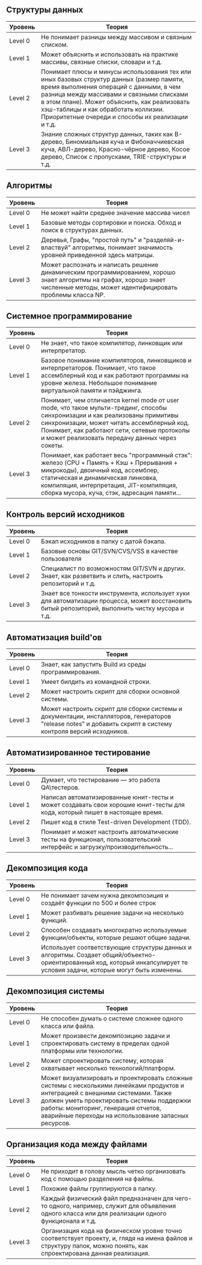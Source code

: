 ## Структуры данных
| Уровень | Теория |
|---------|------------------|
| Level 0 | Не понимает разницы между массивом и связным списком. |
| Level 1 | Может объяснить и использовать на практике массивы, связные списки, словари и т.д. |
| Level 2 | Понимает плюсы и минусы использования тех или иных базовых структур данных (размер памяти, время выполнения операций с данными, в чем разница между массивами и связными списками в этом плане). Может объяснить, как реализовать хэш-таблицы и как обработать коллизии. Приоритетные очереди и способы их реализации и т.д. |
| Level 3 | Знание сложных структур данных, таких как B-дерево, Биномиальная куча и Фибоначчиевская куча, АВЛ-дерево, Красно-чёрное дерево, Косое дерево, Список с пропусками, TRIE-структуры и т.д. |

## Алгоритмы
| Уровень | Теория |
|---------|------------------|
| Level 0 | Не может найти среднее значение массива чисел |
| Level 1 | Базовые методы сортировки и поиска. Обход и поиск в структурах данных. |
| Level 2 | Деревья, Графы, "простой путь" и "разделяй-и-властвуй" алгоритмы, понимает значимость уровней приведенной здесь матрицы. |
| Level 3 | Может распознать и написать решение динамическим программированием, хорошо знает алгоритмы на графах, хорошо знает численные методы, может идентифицировать проблемы класса NP. |

## Системное программирование

| Уровень | Теория |
|---------|------------------|
| Level 0 | Не знает, что такое компилятор, линковщик или интерпретатор. |
| Level 1 | Базовое понимание компиляторов, линковщиков и интерпретаторов. Понимает, что такое ассемблерный код и как работают программы на уровне железа. Небольшое понимание виртуальной памяти и пэйджинга. |
| Level 2 | Понимает, чем отличается kernel mode от user mode, что такое мульти-трединг, способы синхронизации и как реализованы примитивы синхронизации, может читать ассемблерный код. Понимает, как работают сети, сетевые протоколы и может реализовать передачу данных через сокеты. |
| Level 3 | Понимает, как работает весь "программный стэк": железо (CPU + Память + Кэш + Прерывания + микрокоды), двоичный код, ассемблер, статическая и динамическая линковка, компиляция, интерпретация, JIT-компиляция, сборка мусора, куча, стэк, адресация памяти... |

## Контроль версий исходников

| Уровень | Теория |
|---------|------------------|
| Level 0 | Бэкап исходников в папку с датой бэкапа. |
| Level 1 | Базовые основы GIT/SVN/CVS/VSS в качестве пользователя |
| Level 2 | Специалист по возможностям GIT/SVN и других. Знает, как разветвить и слить, настроить репозиторий и т.д. |
| Level 3 | Знает все тонкости инструмента, использует хуки для автоматизации процесса, может восстановить битый репозиторий,  выполнить чистку мусора и т.д. |

## Автоматизация build'ов
| Уровень | Теория |
|---------|------------------|
| Level 0 | Знает, как запустить Build из среды программирования. |
| Level 1 | Умеет билдить из командной строки. |
| Level 2 | Может настроить скрипт для сборки основной системы. |
| Level 3 | Может настроить скрипт для сборки системы и документации, инсталляторов, генераторов "release notes" и добавить скрипт в систему контроля версий исходников. |

## Автоматизированное тестирование
| Уровень | Теория |
|---------|------------------|
| Level 0 | Думает, что тестирование — это работа QA\тестеров. |
| Level 1 | Написал автоматизированные юнит-тесты и может создавать свои хорошие юнит-тесты для кода, который пишет в настоящее время. |
| Level 2 | Пишет код в стиле Test-driven Development (TDD).	 |
| Level 3 | Понимает и может настроить автоматические тесты на функционал, пользовательский интерфейс и загрузку/производительность... |

## Декомпозиция кода
| Уровень | Теория |
|---------|------------------|
| Level 0 | Не понимает зачем нужна декомпозиция и создаёт функции по 500 и более строк |
| Level 1 | Может разбивать решение задачи на несколько функций. |
| Level 2 | Способен создавать многократно используемые функции/объекты, которые решают общие задачи. |
| Level 3 | Использует соответствующие структуры данных и алгоритмы. Создает общий/объектно-ориентированный код, который инкапсулирует те условия задачи, которые могут быть изменены. |

## Декомпозиция системы
| Уровень | Теория |
|---------|------------------|
| Level 0 | Не способен думать о системе сложнее одного класса или файла. |
| Level 1 | Может произвести декомпозицию задачи и спроектировать систему в пределах одной платформы или технологии. |
| Level 2 | Может спроектировать систему, которая охватывает несколько технологий/платформ. |
| Level 3 | Может визуализировать и проектировать сложные системы с несколькими линейками продуктов и интеграцией с внешними системами. Также должен уметь проектировать системы поддержки работы: мониторинг, генерация отчетов, аварийные переходы на использование запасных ресурсов. |

## Организация кода между файлами
| Уровень | Теория |
|---------|------------------|
| Level 0 | Не приходит в голову мысль четко организовать код с помощью разделения на файлы. |
| Level 1 | Похожие файлы группируются в папку. |
| Level 2 | Каждый физический файл предназначен для чего-то одного, например, служит для объявления одного класса или для реализации одного функционала и т.д. |
| Level 3 | Организация кода на физическом уровне точно соответствует проекту, и, глядя на имена файлов и структуру папок, можно понять, как спроектирована данная реализация. |
